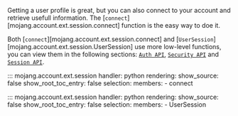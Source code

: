 Getting a user profile is great, but you can also connect to your account and retrieve usefull information. The [`connect`][mojang.account.ext.session.connect] function is the easy way to doe it. 

Both [`connect`][mojang.account.ext.session.connect] and [`UserSession`][mojang.account.ext.session.UserSession] use more low-level functions, you can view them in the following sections: [`Auth API`](./auth_api.md), [`Security API`](./auth_security.md) and [`Session API`](./auth_session.md).


::: mojang.account.ext.session
    handler: python
    rendering:
        show_source: false
        show_root_toc_entry: false
    selection:
        members:
            - connect

::: mojang.account.ext.session
    handler: python
    rendering:
        show_source: false
        show_root_toc_entry: false
    selection:
        members:
            - UserSession
